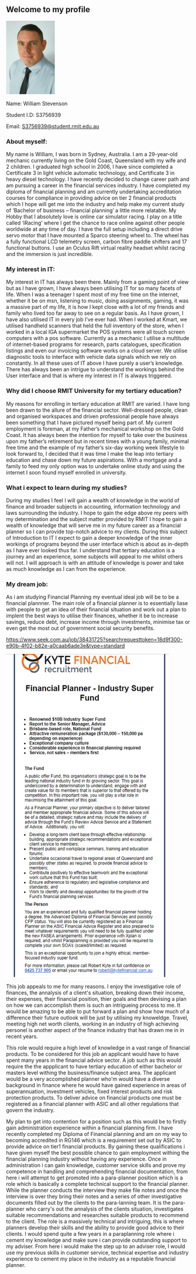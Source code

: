 ﻿## Welcome to my profile 
 
<img src="31395460_10155899888866997_7544806338342158336_n_edited.jpg" height="200" >  

Name: William Stevenson

Student I.D: S3756939

Email: S3756939@student.rmit.edu.au

### About myself:

<p> My name is William, I was born in Sydney, Australia. I am a 29-year-old mechanic currently living on the Gold Coast, Queensland with my wife and 2 children. I graduated high school in 2006, I have since completed a Certificate 3 in light vehicle automatic technology, and Certificate 3 in heavy diesel technology. I have recently decided to change career path and am pursuing a career in the financial services industry. I have completed my diploma of financial planning and am currently undertaking accreditation courses for compliance in providing advice on tier 2 financial products which I hope will get me into the industry and help make my current study of ‘Bachelor of business – financial planning’ a little more relatable. My Hobby that I absolutely love is online car simulator racing. I play on a title called ‘iRacing’ where I get the chance to race online against other people worldwide at any time of day. I have the full setup including a direct drive servo motor that I have mounted a Sparco steering wheel to. The wheel has a fully functional LCD telemetry screen, carbon fibre paddle shifters and 17 functional buttons. I use an Oculus Rift virtual reality headset whilst racing and the immersion is just incredible.</p>  

### My interest in IT:

<p>My interest in IT has always been there. Mainly from a gaming point of view but as I have grown, I have always been utilising IT for so many facets of life. When I was a teenager I spent most of my free time on the internet, whether it be on msn, listening to music, doing assignments, gaming, it was a massive part of my life, it is how I kept close with a lot of my friends and family who lived too far away to see on a regular basis. As I have grown, I have also utilised IT in every job I’ve ever had. When I worked at Kmart, we utilised handheld scanners that held the full inventory of the store, when I worked in a local IGA supermarket the POS systems were all touch screen computers with a pos software. Currently as a mechanic I utilise a multitude of internet-based programs for research, parts catalogues, specification listings and even our invoicing software works on a cloud server. We utilise diagnostic tools to interface with vehicle data signals which we rely on constantly. In all these uses of IT above I have purely a user’s knowledge. There has always been an intrigue to understand the workings behind the User interface and that is where my interest in IT is always triggered.</p>


### Why did I choose RMIT University for my tertiary education?

<p>My reasons for enrolling in tertiary education at RMIT are varied. I have long been drawn to the allure of the financial sector. Well-dressed people, clean and organised workspaces and driven professional people have always been something that I have pictured myself being part of. My current employment is foreman, at my Father’s mechanical workshop on the Gold Coast. It has always been the intention for myself to take over the business upon my father’s retirement but in recent times with a young family, minimal free time and the example of my father’s six-day working week lifestyle to look forward to, I decided that it was time I make the leap into tertiary education and chase down my future aspirations. With a mortgage and a family to feed my only option was to undertake online study and using the internet I soon found myself enrolled in university.</p>

### What i expect to learn during my studies?

<p>During my studies I feel I will gain a wealth of knowledge in the world of finance and broader subjects in accounting, information technology and laws surrounding the industry. I hope to gain the edge above my peers with my determination and the subject matter provided by RMIT I hope to gain a wealth of knowledge that will serve me in my future career as a financial planner so I can provide top-notch advice to my clients. During this subject of Introduction to IT I expect to gain a deeper knowledge of the inner workings of programs beyond the user interface which is about as in-depth as I have ever looked thus far. I understand that tertiary education is a journey and an experience, some subjects will appeal to me whilst others will not. I will approach is with an attitude of knowledge is power and take as much knowledge as I can from the experience.</p>  

### My dream job:

<p>As i am studying Financial Planning my eventual ideal job will be to be a financial plannner. The main role of a financial planner is to essentially liase with people to get an idea of their financial situation and work out a plan to implent the best ways to utilise their finances, whether it be to increase savings, reduce debt, increase income through investments, minimise tax or even get the most out of government social security benefits.</p> 

<u> https://www.seek.com.au/job/38431725?searchrequesttoken=18d9f300-e90b-4f02-b82e-a0caab6ade3e&type=standard </u>

<img src="dream%20job.PNG" >

<p> This job appeals to me for many reasons. I enjoy the investigative role of finances, the annalysis of a client's situation, breaking down their income, their expenses, their financial position, thier goals and then devising a plan on how we can accomplish them is such an intrigueing process to me. It would be amazing to be able to put forward a plan and show how much of a difference their future outlook will be just by utilising my knoweldge. Travel, meeting high net worth clients, working in an industry of high achieving personel is another aspect of the finance industry that has drawn me in in recent years. </p>

<p> This role would require a high level of knowledge in a vast range of financial products. To be considered for this job an applicant would have to have spent many years in the financial advice sector. A job such as this would require the the appplicant to have tertiary education of either bachelor or masters level withing the business/finance subject area. The applicant would be a very accomplished planner who'm would have a diverse background in finance where he would have gained experience in areas of superannuation, investment vehicles, fixed interest products and risk protection products. To deliver advice on financial products one must be registered as a financial planner with ASIC and all other regulations that govern the industry. </p>

<p> My plan to get into contention for a position such as this would be to firstly gain administration experience within a financial planning firm. I have recently completed my Diploma of Financial planning and am on my way to becoming accredited in RG146 which is a requirement set out by ASIC to provide advice on tier1 financial products. By gaining these qualifications i have given myself the best possible chance to gain employment withing the financial planning industry without having any experience. Once in administration i can gain knowledge, customer service skills and prove my competence in handling and comprehending financial documentation, from here i will attempt to get promoted into a para-planner position which is a role which is basically a complete technical support to the financial planner. While the planner conducts the interview they make file notes and once the interview is over they bring their notes and a series of other investigative documents filled out by the clients to the para-lanning team. It is the para-planner who carry's out the annalysis of the clients situation, investigates suitable recommendations and researches suitable products to recommend to the client. The role is a massively technical and intriguing, this is where planners develop their skills and the ability to provide good advice to their clients. I would spend quite a few years in a paraplanning role where i cement my knowledge and make sure i can provide outstanding support to my adviser. From  here i would make the step up to an adviser role, I would use my previous skills in customer service, technical expertise and industry experience to cement my place in the industry as a reputable financial planner. </p>


